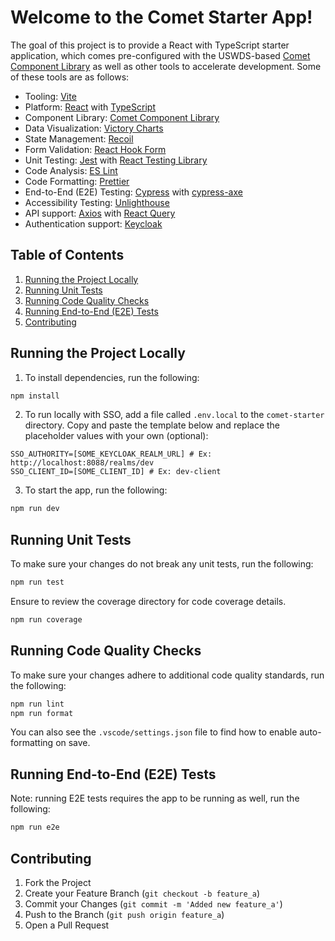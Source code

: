 # Welcome to the Comet Starter App!

The goal of this project is to provide a React with TypeScript starter application, which comes pre-configured with the USWDS-based [Comet Component Library](https://github.com/MetroStar/comet) as well as other tools to accelerate development. Some of these tools are as follows:

- Tooling: [Vite](https://vitejs.dev/)
- Platform: [React](https://react.dev/) with [TypeScript](https://www.typescriptlang.org/)
- Component Library: [Comet Component Library](https://github.com/MetroStar/comet)
- Data Visualization: [Victory Charts](https://formidable.com/open-source/victory/)
- State Management: [Recoil](https://recoiljs.org/)
- Form Validation: [React Hook Form](https://react-hook-form.com/)
- Unit Testing: [Jest](https://jestjs.io/) with [React Testing Library](https://testing-library.com/docs/react-testing-library/intro/)
- Code Analysis: [ES Lint](https://eslint.org/)
- Code Formatting: [Prettier](https://prettier.io/)
- End-to-End (E2E) Testing: [Cypress](https://www.cypress.io/) with [cypress-axe](https://www.npmjs.com/package/cypress-axe)
- Accessibility Testing: [Unlighthouse](https://unlighthouse.dev/)
- API support: [Axios](https://axios-http.com/) with [React Query](https://tanstack.com/query/v3/)
- Authentication support: [Keycloak](https://www.keycloak.org/)

## Table of Contents

1. [Running the Project Locally](#running-the-project-locally)
2. [Running Unit Tests](#running-unit-tests)
3. [Running Code Quality Checks](#running-code-quality-checks)
4. [Running End-to-End (E2E) Tests](#running-end-to-end-e2e-tests)
5. [Contributing](#contributing)

## Running the Project Locally

1. To install dependencies, run the following:

```sh
npm install
```

2. To run locally with SSO, add a file called `.env.local` to the `comet-starter` directory. Copy and paste the template below and replace the placeholder values with your own (optional):

```
SSO_AUTHORITY=[SOME_KEYCLOAK_REALM_URL] # Ex: http://localhost:8088/realms/dev
SSO_CLIENT_ID=[SOME_CLIENT_ID] # Ex: dev-client
```

3. To start the app, run the following:

```sh
npm run dev
```

## Running Unit Tests

To make sure your changes do not break any unit tests, run the following:

```sh
npm run test
```

Ensure to review the coverage directory for code coverage details.

```sh
npm run coverage
```

## Running Code Quality Checks

To make sure your changes adhere to additional code quality standards, run the following:

```sh
npm run lint
npm run format
```

You can also see the `.vscode/settings.json` file to find how to enable auto-formatting on save.

## Running End-to-End (E2E) Tests

Note: running E2E tests requires the app to be running as well, run the following:

```sh
npm run e2e
```

## Contributing

1. Fork the Project
2. Create your Feature Branch (`git checkout -b feature_a`)
3. Commit your Changes (`git commit -m 'Added new feature_a'`)
4. Push to the Branch (`git push origin feature_a`)
5. Open a Pull Request
